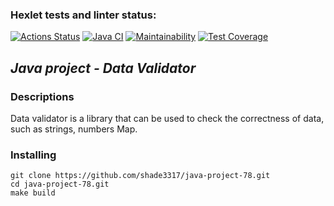 ### Hexlet tests and linter status:
[![Actions Status](https://github.com/shade3317/java-project-78/actions/workflows/hexlet-check.yml/badge.svg)](https://github.com/shade3317/java-project-78/actions)
[![Java CI](https://github.com/shade3317/java-project-78/actions/workflows/main.yml/badge.svg)](https://github.com/shade3317/java-project-78/actions/workflows/main.yml)
[![Maintainability](https://api.codeclimate.com/v1/badges/0d4d57484897e0ca118e/maintainability)](https://codeclimate.com/github/shade3317/java-project-78/maintainability)
[![Test Coverage](https://api.codeclimate.com/v1/badges/0d4d57484897e0ca118e/test_coverage)](https://codeclimate.com/github/shade3317/java-project-78/test_coverage)




## ***Java project - Data Validator***


### **Descriptions**
Data validator is a library that can be used to check the correctness of data, such as strings, numbers Map.


### **Installing**
```
git clone https://github.com/shade3317/java-project-78.git
cd java-project-78.git
make build
```




